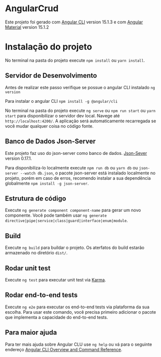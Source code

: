 # AngularCrud

Este projeto foi gerado com [Angular CLI](https://github.com/angular/angular-cli) version 15.1.3 e com [Angular Material](https://material.angular.io/) version 15.1.2

# Instalação do projeto

No terminal na pasta do projeto execute `npm install` ou `yarn install`.

## Servidor de Desenvolvimento

Antes de realizar este passo verifique se possue o angular CLI instalado `ng version`

Para instalar o angular CLI `npm install -g @angular/cli`

No terminal na pasta do projeto execute `ng serve` ou `npm run start` ou `yarn start` para disponibilizar o servidor dev local. Navege até `http://localhost:4200/`. A aplicação será automaticamente recarregada se você mudar qualquer coisa no código fonte.

## Banco de Dados Json-Server

Este projeto faz uso do json-server como banco de dados. [Json-Sever](https://github.com/typicode/json-server) version 0.17.1.

Para disponibiliza-lo localmente execute `npm run db` ou `yarn db` ou `json-server --watch db.json`, o pacote json-server está instalado localmente no projeto, porém em caso de erros, recomendo instalar a sua dependência globalmente `npm install -g json-server`.

## Estrutura de código

Execute `ng generate component component-name` para gerar um novo componente. Você pode também usar `ng generate directive|pipe|service|class|guard|interface|enum|module`.

## Build

Execute `ng build` para buildar o projeto. Os aterfatos do build estarão armazenado no diretório `dist/`.

## Rodar unit test

Execute `ng test` para executar unit test via [Karma](https://karma-runner.github.io).

## Rodar end-to-end tests

Execute `ng e2e` para executar os end-to-end tests via plataforma da sua escolha. Para usar este comando,  você precisa primeiro adicionar o pacote que implementa a capacidade do end-to-end tests.

## Para maior ajuda

Para ter mais ajuda sobre Angular CLU use `ng help` ou vá para o seguinte endereço [Angular CLI Overview and Command Reference](https://angular.io/cli).


